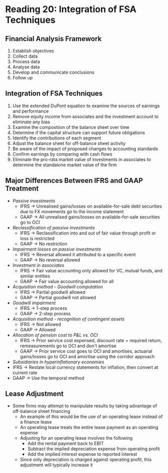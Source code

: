 # Reading 20: Integration of FSA Techniques

## Financial Analysis Framework

1. Establish objectives
2. Collect data
3. Process data
4. Analyse data
5. Develop and communicate conclusions
6. Follow up

## Integration of FSA Techniques

1. Use the extended DuPont equation to examine the sources of earnings and performance
2. Remove equity income from associates and the investment account to eliminate any bias
3. Examine the compostiion of the balance sheet over time
4. Determine if the capital structure can support future obligations
5. Identify the contributions of each segment
6. Adjust the balance sheet for off-balance sheet activity
7. Be aware of the impact of proposed changes to accounting standards
8. Confirm earnings by comparing with cash flows
9. Eliminate the pro-rata market value of investments in associates to determine the standalone market value of the firm

## Major Differences Between IFRS and GAAP Treatment

- *Passive investments*
  - IFRS &rarr; Unrealised gains/losses on available-for-sale debt securities due to FX movements go to the income statement
  - GAAP &rarr; All unrealised gains/losses on available-for-sale securities go to OCI
- *Reclassification of passive investments*
  - IFRS &rarr; Reclassification into and out of fair value through profit or loss is restricted
  - GAAP &rarr; No restriction 
- *Impairment losses on passive investments*
  - IFRS &rarr; Reversal allowed it attributed to a specific event
  - GAAP &rarr; No reversal allowed
- *Investment in associates*
  - IFRS &rarr; Fair value accounting only allowed for VC, mutual funds, and similar entities
  - GAAP &rarr; Fair value accounting allowed for all
- *Acquisition method - Goodwill computation*
  - IFRS &rarr; Partial goodwill allowed
  - GAAP &rarr; Partial goodwill not allowed
- *Goodwill impairment*
  - IFRS &rarr; 1-step process
  - GAAP &rarr; 2-step process
- *Acquisition method - recognition of contingent assets*
  - IFRS &rarr; Not allowed
  - GAAP &rarr; Allowed
- *Allocation of pension cost to P\&L vs. OCI*
  - IFRS &rarr; Prior service cost expensed, discount rate $=$ required return, remeasurements go to OCI and don't amortise
  - GAAP &rarr; Prior service cost goes to OCI and amortises, actuarial gains/losses go to OCI and amortise using the corridor approach
- *Subsidiaries in hyperinflationary economies*
- IFRS &rarr; Restate local currency statements for inflation, then convert at current rate
- GAAP &rarr; Use the temporal method

## Lease Adjustment

- Some firms may attempt to manipulate results by taking advantage of off-balance sheet financing
  - An example of this would be the use of an operating lease instead of a finance lease
  - An operating lease treats the entire lease payment as an operating expense
  - Adjusting for an operating lease involves the following
    - Add the rental payment back to EBIT
    - Subtract the implied depreciation expense from operating profit
    - Add the implied interest expense to reported interest
  - Since only depreciation is charged against operating profit, this adjustment will typically increase it